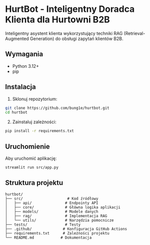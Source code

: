 # HurtBot - Inteligentny Doradca Klienta dla Hurtowni B2B

Inteligentny asystent klienta wykorzystujący techniki RAG (Retrieval-Augmented Generation) do obsługi zapytań klientów B2B.

## Wymagania

- Python 3.12+
- pip

## Instalacja

1. Sklonuj repozytorium:
```bash
git clone https://github.com/bung1e/hurtbot.git
cd hurtbot
```

2. Zainstaluj zależności:
```bash
pip install -r requirements.txt
```

## Uruchomienie

Aby uruchomić aplikację:

```bash
streamlit run src/app.py
```

## Struktura projektu

```
hurtbot/
├── src/                    # Kod źródłowy
│   ├── api/               # Endpointy API
│   ├── core/              # Główna logika aplikacji
│   ├── models/            # Modele danych
│   ├── rag/               # Implementacja RAG
│   └── utils/             # Narzędzia pomocnicze
├── tests/                 # Testy
├── .github/              # Konfiguracja GitHub Actions
├── requirements.txt      # Zależności projektu
└── README.md            # Dokumentacja
